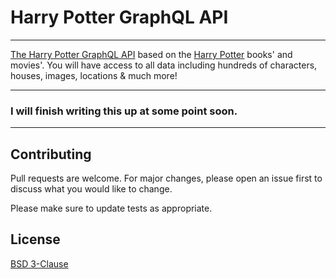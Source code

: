 # Harry Potter GraphQL API

<hr />

[The Harry Potter GraphQL API](http://harrypotterapi.com) based on the [Harry Potter](https://www.wizardingworld.com/) books' and movies'. You will have access to all data including hundreds of characters, houses, images, locations & much more!

<hr />

### I will finish writing this up at some point soon.

<hr />

## Contributing

Pull requests are welcome. For major changes, please open an issue first to discuss what you would like to change.

Please make sure to update tests as appropriate.

## License

[BSD 3-Clause](https://opensource.org/licenses/BSD-3-Clause)
